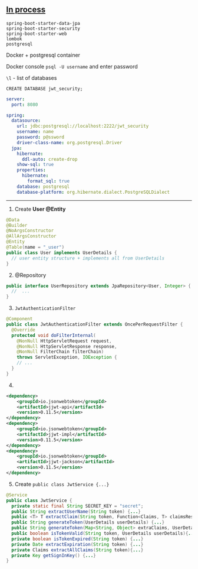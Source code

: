 ## [In process](https://youtu.be/KxqlJblhzfI?t=6204)

```text
spring-boot-starter-data-jpa
spring-boot-starter-security
spring-boot-starter-web
lombok
postgresql
```

Docker + postgresql container

Docker console `psql -U username` and enter password

`\l` - list of databases

`CREATE DATABASE jwt_security;`

```yaml
server:
  port: 8080

spring:
  datasource:
    url: jdbc:postgresql://localhost:2222/jwt_security
    username: name
    password: p@ssword
    driver-class-name: org.postgresql.Driver
  jpa:
    hibernate:
      ddl-auto: create-drop
    show-sql: true
    properties:
      hibernate:
        format_sql: true
    database: postgresql
    database-platform: org.hibernate.dialect.PostgreSQLDialect
```

---

1. Create **User @Entity**
```java
@Data
@Builder
@NoArgsConstructor
@AllArgsConstructor
@Entity
@Table(name = "_user")
public class User implements UserDetails {
  // user entity structure + implements all from UserDetails
}
```

2. @Repository
```java
public interface UserRepository extends JpaRepository<User, Integer> { 
  //  ... 
}
```

3. `JwtAuthenticationFilter`
```java
@Component
public class JwtAuthenticationFilter extends OncePerRequestFilter {
  @Override
  protected void doFilterInternal(
    @NonNull HttpServletRequest request,
    @NonNull HttpServletResponse response,
    @NonNull FilterChain filterChain)
    throws ServletException, IOException {
    // ...
  }
}
```

4.
```xml
<dependency>
    <groupId>io.jsonwebtoken</groupId>
    <artifactId>jjwt-api</artifactId>
    <version>0.11.5</version>
</dependency>
<dependency>
    <groupId>io.jsonwebtoken</groupId>
    <artifactId>jjwt-impl</artifactId>
    <version>0.11.5</version>
</dependency>
<dependency>
    <groupId>io.jsonwebtoken</groupId>
    <artifactId>jjwt-jackson</artifactId>
    <version>0.11.5</version>
</dependency>
```

5. Create `public class JwtService {...}`

```java
@Service
public class JwtService {
  private static final String SECRET_KEY = "secret";
  public String extractUserName(String token) {...}
  public <T> T extractClaim(String token, Function<Claims, T> claimsResolver){...}
  public String generateToken(UserDetails userDetails) {...}
  public String generateToken(Map<String, Object> extraClaims, UserDetails userDetails){...}
  public boolean isTokenValid(String token, UserDetails userDetails){...}
  private boolean isTokenExpired(String token) {...}
  private Date extractExpiration(String token) {...}
  private Claims extractAllClaims(String token){...}
  private Key getSignInKey() {...}
}
```